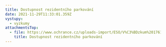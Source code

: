 ```yaml
---
title: Dostupnost rezidentního parkování
date: 2021-11-29T11:33:01.359Z
vystupy:
  - vyzkumy
attachmentsTop:
  - file: https://www.ochrance.cz/uploads-import/ESO/V%C3%BDzkum%201761-21-A%C5%A0T-v%C3%BDzkumn%C3%A1%20zpr%C3%A1va.pdf
    title: Dostupnost rezidentního parkování
---
```

